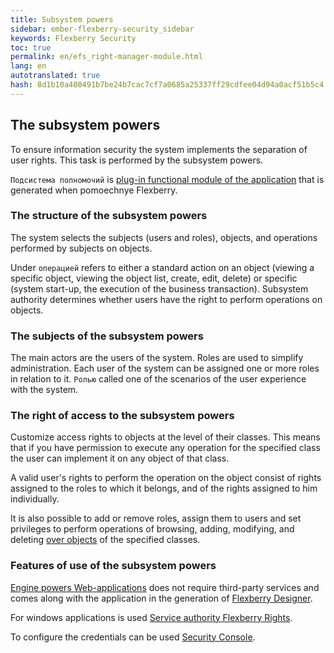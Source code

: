 ```yaml
---
title: Subsystem powers
sidebar: ember-flexberry-security_sidebar
keywords: Flexberry Security
toc: true
permalink: en/efs_right-manager-module.html
lang: en
autotranslated: true
hash: 8d1b10a400491b7be24b7cac7cf7a0685a25337ff29cdfee04d94a0acf51b5c4
---
```


## The subsystem powers

To ensure information security the system implements the separation of user rights. This task is performed by the subsystem powers.

`Подсистема полномочий` is [plug-in functional module of the application](fd_prototype-creation.html) that is generated when pomoechnye Flexberry.

### The structure of the subsystem powers

The system selects the subjects (users and roles), objects, and operations performed by subjects on objects.

Under `операцией` refers to either a standard action on an object (viewing a specific object, viewing the object list, create, edit, delete) or specific (system start-up, the execution of the business transaction). Subsystem authority determines whether users have the right to perform operations on objects.

### The subjects of the subsystem powers

The main actors are the users of the system. Roles are used to simplify administration. Each user of the system can be assigned one or more roles in relation to it. `Ролью` called one of the scenarios of the user experience with the system.

### The right of access to the subsystem powers

Customize access rights to objects at the level of their classes. This means that if you have permission to execute any operation for the specified class the user can implement it on any object of that class.

A valid user's rights to perform the operation on the object consist of rights assigned to the roles to which it belongs, and of the rights assigned to him individually.

It is also possible to add or remove roles, assign them to users and set privileges to perform operations of browsing, adding, modifying, and deleting [over objects](efs_security-rights-objects.html) of the specified classes.

### Features of use of the subsystem powers

[Engine powers Web-applications](fa_right-manager.html) does not require third-party services and comes along with the application in the generation of [Flexberry Designer](fd_flexberry-designer.html).

For windows applications is used [Service authority Flexberry Rights](efs_security-legacy-services.html).

To configure the credentials can be used [Security Console](efs_security-console.html).



